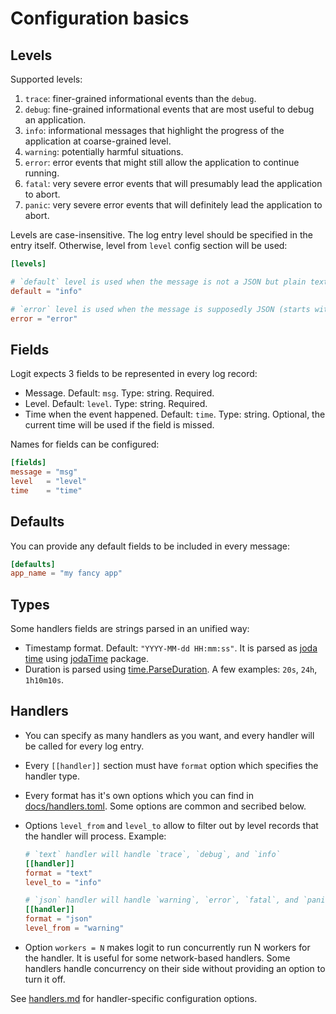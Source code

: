 # Configuration basics

## Levels

Supported levels:

1. `trace`: finer-grained informational events than the `debug`.
1. `debug`: fine-grained informational events that are most useful to debug an application.
1. `info`: informational messages that highlight the progress of the application at coarse-grained level.
1. `warning`: potentially harmful situations.
1. `error`: error events that might still allow the application to continue running.
1. `fatal`: very severe error events that will presumably lead the application to abort.
1. `panic`: very severe error events that will definitely lead the application to abort.

Levels are case-insensitive. The log entry level should be specified in the entry itself. Otherwise, level from `level` config section will be used:

```toml
[levels]

# `default` level is used when the message is not a JSON but plain text.
default = "info"

# `error` level is used when the message is supposedly JSON (starts with `{`) but cannot be parsed (invalid JSON, missed message, wrong time format, unknown level, and so on).
error = "error"
```

## Fields

Logit expects 3 fields to be represented in every log record:

* Message. Default: `msg`. Type: string. Required.
* Level. Default: `level`. Type: string. Required.
* Time when the event happened. Default: `time`. Type: string. Optional, the current time will be used if the field is missed.

Names for fields can be configured:

```toml
[fields]
message = "msg"
level   = "level"
time    = "time"
```

## Defaults

You can provide any default fields to be included in every message:

```toml
[defaults]
app_name = "my fancy app"
```

## Types

Some handlers fields are strings parsed in an unified way:

* Timestamp format. Default: `"YYYY-MM-dd HH:mm:ss"`. It is parsed as [joda time](http://joda-time.sourceforge.net/apidocs/org/joda/time/format/DateTimeFormat.html) using [jodaTime](https://github.com/vjeantet/jodaTime) package.
* Duration is parsed using [time.ParseDuration](https://golang.org/pkg/time/#ParseDuration). A few examples: `20s`, `24h`, `1h10m10s`.

## Handlers

* You can specify as many handlers as you want, and every handler will be called for every log entry.
* Every `[[handler]]` section must have `format` option which specifies the handler type.
* Every format has it's own options which you can find in [docs/handlers.toml](./docs/handlers.toml). Some options are common and secribed below.
* Options `level_from` and `level_to` allow to filter out by level records that the handler will process. Example:

    ```toml
    # `text` handler will handle `trace`, `debug`, and `info`
    [[handler]]
    format = "text"
    level_to = "info"

    # `json` handler will handle `warning`, `error`, `fatal`, and `panic`
    [[handler]]
    format = "json"
    level_from = "warning"
    ```

* Option `workers = N` makes logit to run concurrently run N workers for the handler. It is useful for some network-based handlers. Some handlers handle concurrency on their side without providing an option to turn it off.

See [handlers.md](./handlers.md) for handler-specific configuration options.
